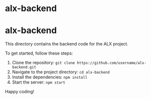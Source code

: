# alx-backend
# alx-backend

This directory contains the backend code for the ALX project.

To get started, follow these steps:

1. Clone the repository: `git clone https://github.com/username/alx-backend.git`
2. Navigate to the project directory: `cd alx-backend`
3. Install the dependencies: `npm install`
4. Start the server: `npm start`

Happy coding!
